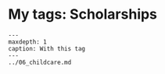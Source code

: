 # My tags: Scholarships

```{toctree}
---
maxdepth: 1
caption: With this tag
---
../06_childcare.md
```
